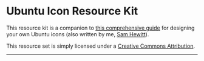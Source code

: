 Ubuntu Icon Resource Kit
========================

This resource kit is a companion to [this comprehensive guide](http://samuelhewitt.com/ubuntu-icons/design-your-own-guide) for designing your own Ubuntu icons (also written by me, [Sam Hewitt](http://samuelhewitt.com/)).

This resource set is simply licensed under a [Creative Commons Attribution](http://creativecommons.org/licenses/by-sa/4.0/legalcode).

-----------
